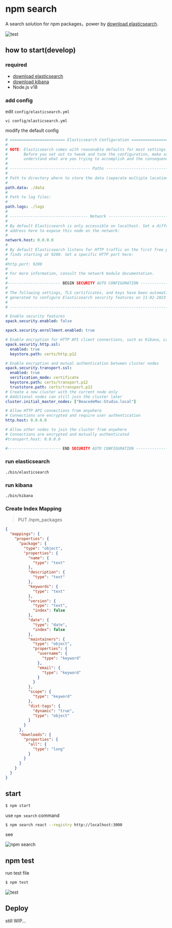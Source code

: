 # npm search

A search solution for npm packages，power by [download elasticsearch](https://www.elastic.co/cn/downloads/elasticsearch).

![test](./doc/es.png)

## how to start(develop)

### required
- [download elasticsearch](https://www.elastic.co/cn/downloads/elasticsearch)
- [download kibana](https://www.elastic.co/cn/downloads/kibana)
- Node.js v18

### add config

edit `config/elasticsearch.yml`

```
vi config/elasticsearch.yml
```

modify the default config


```yaml
# ======================== Elasticsearch Configuration =========================
#
# NOTE: Elasticsearch comes with reasonable defaults for most settings.
#       Before you set out to tweak and tune the configuration, make sure you
#       understand what are you trying to accomplish and the consequences.
#
# ----------------------------------- Paths ------------------------------------
#
# Path to directory where to store the data (separate multiple locations by comma):
#
path.data: ./data
#
# Path to log files:
#
path.logs: ./logs
#
# ---------------------------------- Network -----------------------------------
#
# By default Elasticsearch is only accessible on localhost. Set a different
# address here to expose this node on the network:
#
network.host: 0.0.0.0
#
# By default Elasticsearch listens for HTTP traffic on the first free port it
# finds starting at 9200. Set a specific HTTP port here:
#
#http.port: 9200
#
# For more information, consult the network module documentation.
#
#----------------------- BEGIN SECURITY AUTO CONFIGURATION -----------------------
#
# The following settings, TLS certificates, and keys have been automatically
# generated to configure Elasticsearch security features on 11-02-2023 10:18:30
#
# --------------------------------------------------------------------------------

# Enable security features
xpack.security.enabled: false

xpack.security.enrollment.enabled: true

# Enable encryption for HTTP API client connections, such as Kibana, Logstash, and Agents
xpack.security.http.ssl:
  enabled: true
  keystore.path: certs/http.p12

# Enable encryption and mutual authentication between cluster nodes
xpack.security.transport.ssl:
  enabled: true
  verification_mode: certificate
  keystore.path: certs/transport.p12
  truststore.path: certs/transport.p12
# Create a new cluster with the current node only
# Additional nodes can still join the cluster later
cluster.initial_master_nodes: ["BeacedeMac-Studio.local"]

# Allow HTTP API connections from anywhere
# Connections are encrypted and require user authentication
http.host: 0.0.0.0

# Allow other nodes to join the cluster from anywhere
# Connections are encrypted and mutually authenticated
#transport.host: 0.0.0.0

#----------------------- END SECURITY AUTO CONFIGURATION -------------------------
```

### run elasticsearch

```
./bin/elasticsearch
```

### run kibana
```
./bin/kibana
```

### Create Index Mapping

> PUT /npm_packages

```json
{
  "mappings": {
    "properties": {
      "package": {
        "type": "object",
        "properties": {
          "name": {
            "type": "text"
          },
          "description": {
            "type": "text"
          },
          "keywords": {
            "type": "text"
          },
          "version": {
            "type": "text",
            "index": false
          },
          "date": {
            "type": "date",
            "index": false
          },
          "maintainers": {
            "type": "object",
            "properties": {
              "username": {
                "type": "keyword"
              },
              "email": {
                "type": "keyword"
              }
            }
          },
          "scope": {
            "type": "keyword"
          },
          "dist-tags": {
            "dynamic": "true",
            "type": "object"
          }
        }
      },
      "downloads": {
        "properties": {
          "all": {
            "type": "long"
          }
        }
      }
    }
  }
}
```

## start

```bash
$ npm start
```

use `npm search` command

```bash
$ npm search react --registry http://localhost:3000
```

see

![npm search](./doc/npm_search.png)


## npm test

run test file

```bash
$ npm test
```

![test](./doc/test.png)

## Deploy

still WIP...
